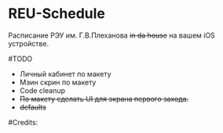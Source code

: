 # REU-Schedule

Расписание РЭУ им. Г.В.Плеханова ~~in da house~~ на вашем iOS устройстве.

#TODO

* Личный кабинет по макету
* Мэин скрин по макету
* Code cleanup
* ~~По макету сделать UI для экрана первого захода.~~ 
* ~~defaults~~

#Credits:
